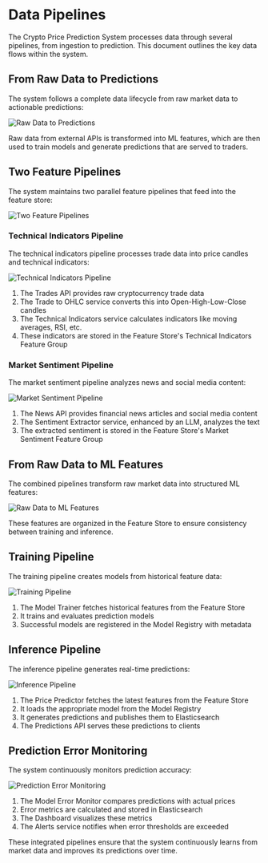 # Data Pipelines

The Crypto Price Prediction System processes data through several pipelines, from ingestion to prediction. This document outlines the key data flows within the system.

## From Raw Data to Predictions

The system follows a complete data lifecycle from raw market data to actionable predictions:

![Raw Data to Predictions](images/02.png)

Raw data from external APIs is transformed into ML features, which are then used to train models and generate predictions that are served to traders.

## Two Feature Pipelines

The system maintains two parallel feature pipelines that feed into the feature store:

![Two Feature Pipelines](images/03.png)

### Technical Indicators Pipeline

The technical indicators pipeline processes trade data into price candles and technical indicators:

![Technical Indicators Pipeline](images/05.png)

1. The Trades API provides raw cryptocurrency trade data
2. The Trade to OHLC service converts this into Open-High-Low-Close candles
3. The Technical Indicators service calculates indicators like moving averages, RSI, etc.
4. These indicators are stored in the Feature Store's Technical Indicators Feature Group

### Market Sentiment Pipeline

The market sentiment pipeline analyzes news and social media content:

![Market Sentiment Pipeline](images/06.png)

1. The News API provides financial news articles and social media content
2. The Sentiment Extractor service, enhanced by an LLM, analyzes the text
3. The extracted sentiment is stored in the Feature Store's Market Sentiment Feature Group

## From Raw Data to ML Features

The combined pipelines transform raw market data into structured ML features:

![Raw Data to ML Features](images/04.png)

These features are organized in the Feature Store to ensure consistency between training and inference.

## Training Pipeline

The training pipeline creates models from historical feature data:

![Training Pipeline](images/07.png)

1. The Model Trainer fetches historical features from the Feature Store
2. It trains and evaluates prediction models
3. Successful models are registered in the Model Registry with metadata

## Inference Pipeline

The inference pipeline generates real-time predictions:

![Inference Pipeline](images/09.png)

1. The Price Predictor fetches the latest features from the Feature Store
2. It loads the appropriate model from the Model Registry
3. It generates predictions and publishes them to Elasticsearch
4. The Predictions API serves these predictions to clients

## Prediction Error Monitoring

The system continuously monitors prediction accuracy:

![Prediction Error Monitoring](images/11.png)

1. The Model Error Monitor compares predictions with actual prices
2. Error metrics are calculated and stored in Elasticsearch
3. The Dashboard visualizes these metrics
4. The Alerts service notifies when error thresholds are exceeded

These integrated pipelines ensure that the system continuously learns from market data and improves its predictions over time. 